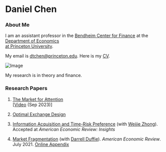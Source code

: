 # Daniel Chen
### About Me

I am an assistant professor in the [Bendheim Center for Finance](https://bcf.princeton.edu) at the [Department of Economics   
at Princeton University](https://economics.princeton.edu). 



My email is dtchen@princeton.edu. Here is my [CV](CVAugust.pdf).


![Image](https://dtc1995.github.io/danielchenpic.png)

My research is in theory and finance.

### Research Papers
1. [The Market for Attention](https://dtc1995.github.io/RevisionMay.pdf)\
   [[Video](https://www.youtube.com/watch?v=Rl1nHrpZEIA&t=2651s) (Sep 2023)]
   

2.  [Optimal Exchange Design](https://dtc1995.github.io/OptimalExchangeDesignSep.pdf)

3.  [Information Acquisition and Time-Risk Preference](https://dtc1995.github.io/infotimeriskrevisionSep.pdf) (with [Weijie Zhong](https://wjzhong.com)). Accepted at *American Economic Review: Insights*
 
4.  [Market Fragmentation](https://www.gsb.stanford.edu/sites/default/files/paper-or-publication/aer.marketfrag.pdf) (with [Darrell Duffie](https://www.darrellduffie.com)). *American Economic Review*. July 2021. [Online Appendix](https://dtc1995.github.io/ChenDuffieOnlineAppendixFeb2021.pdf)  


